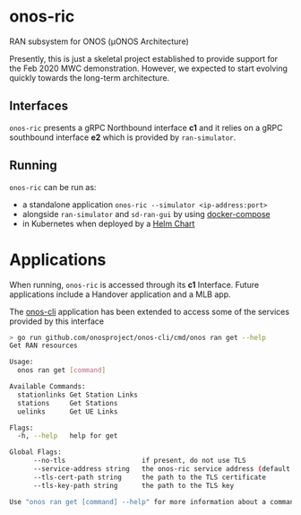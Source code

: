 # onos-ric
RAN subsystem for ONOS (µONOS Architecture)

Presently, this is just a skeletal project established to provide support for the
Feb 2020 MWC demonstration.
However, we expected to start evolving quickly towards the long-term architecture.

## Interfaces
`onos-ric` presents a gRPC Northbound interface **c1**
and
it relies on a gRPC southbound interface **e2** which is provided by `ran-simulator`.

## Running
`onos-ric` can be run as:

* a standalone application `onos-ric --simulator <ip-address:port>`
* alongside `ran-simulator` and `sd-ran-gui` by using [docker-compose](../../ran-simulator/docs/docker-compose.md)
* in Kubernetes when deployed by a [Helm Chart](deployment.md)

# Applications
When running, `onos-ric` is accessed through its **c1** Interface. Future
applications include a Handover application and a MLB app. 

The [onos-cli](https://docs.onosproject.org/onos-cli/docs/setup/) application has
been extended to access some of the services provided by this interface

```bash
> go run github.com/onosproject/onos-cli/cmd/onos ran get --help
Get RAN resources

Usage:
  onos ran get [command]

Available Commands:
  stationlinks Get Station Links
  stations     Get Stations
  uelinks      Get UE Links

Flags:
  -h, --help   help for get

Global Flags:
      --no-tls                   if present, do not use TLS
      --service-address string   the onos-ric service address (default "onos-ric:5150")
      --tls-cert-path string     the path to the TLS certificate
      --tls-key-path string      the path to the TLS key

Use "onos ran get [command] --help" for more information about a command.
```

